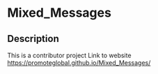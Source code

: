 # Mixed_Messages

## Description
This is a contributor project
Link to website https://promoteglobal.github.io/Mixed_Messages/
